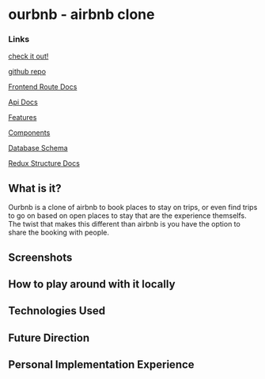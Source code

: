 # ourbnb - airbnb clone

### Links

[check it out!](https://our-bnb.herokuapp.com/)

[github repo](https://github.com/tforde4623/ourBnb)

[Frontend Route Docs](#)

[Api Docs](https://github.com/tforde4623/ourBnb/wiki/Api-Docs)

[Features](#)

[Components](#)

[Database Schema](#)

[Redux Structure Docs](#)

## What is it?
Ourbnb is a clone of airbnb to book places to stay on trips, or even find trips to go on based on open places to stay that are the experience themselfs. 
The twist that makes this different than airbnb is you have the option to share the booking with people.

## Screenshots

## How to play around with it locally

## Technologies Used

## Future Direction

## Personal Implementation Experience
